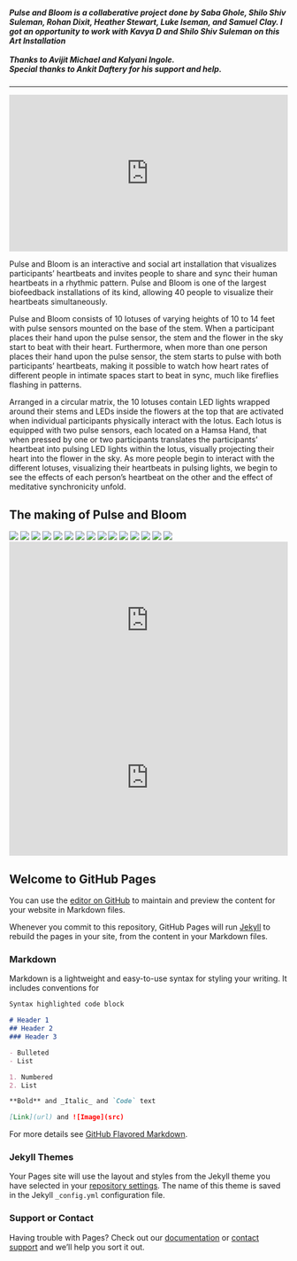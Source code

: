 <h5><i>Pulse and Bloom is a collaberative project done by <b>Saba Ghole, Shilo Shiv Suleman, Rohan Dixit, Heather Stewart, Luke Iseman,</b> and <b>Samuel Clay</b>. I got an opportunity to work with <b>Kavya D</b> and <b>Shilo Shiv Suleman</b> on this Art Installation<br><br>
Thanks to <b>Avijit Michael</b> and <b>Kalyani Ingole</b>.<br>
Special thanks to <b>Ankit Daftery</b> for his support and help.</i></h5><hr>

<style>.embed-container { position: relative; padding-bottom: 56.25%; height: 0; overflow: hidden; max-width: 100%; } .embed-container iframe, .embed-container object, .embed-container embed { position: absolute; top: 0; left: 0; width: 100%; height: 100%; }</style><div class='embed-container'><iframe src='https://www.youtube.com/embed/Gaiopk1SzeA' frameborder='0' allowfullscreen></iframe></div>
Pulse and Bloom is an interactive and social art installation that visualizes participants’ heartbeats and invites people to share and sync their human heartbeats in a rhythmic pattern. Pulse and Bloom is one of the largest biofeedback installations of its kind, allowing 40 people to visualize their heartbeats simultaneously.

Pulse and Bloom consists of 10 lotuses of varying heights of 10 to 14 feet with pulse sensors mounted on the base of the stem. When a participant places their hand upon the pulse sensor, the stem and the flower in the sky start to beat with their heart. Furthermore, when more than one person places their hand upon the pulse sensor, the stem starts to pulse with both participants’ heartbeats, making it possible to watch how heart rates of different people in intimate spaces start to beat in sync, much like fireflies flashing in patterns.

Arranged in a circular matrix, the 10 lotuses contain LED lights wrapped around their stems and LEDs inside the flowers at the top that are activated when individual participants physically interact with the lotus. Each lotus is equipped with two pulse sensors, each located on a Hamsa Hand, that when pressed by one or two participants translates the participants’ heartbeat into pulsing LED lights within the lotus, visually projecting their heart into the flower in the sky. As more people begin to interact with the different lotuses, visualizing their heartbeats in pulsing lights, we begin to see the effects of each person’s heartbeat on the other and the effect of meditative synchronicity unfold.

<h2>The making of Pulse and Bloom</h2>
<img src="https://raw.githubusercontent.com/shreeyashsalunke/Pulse-and-Bloom-v2/master/images/01.jpg">
<img src="https://raw.githubusercontent.com/shreeyashsalunke/Pulse-and-Bloom-v2/master/images/02.jpg">
<img src="https://raw.githubusercontent.com/shreeyashsalunke/Pulse-and-Bloom-v2/master/images/03.jpg">
<img src="https://raw.githubusercontent.com/shreeyashsalunke/Pulse-and-Bloom-v2/master/images/04.jpg">
<img src="https://raw.githubusercontent.com/shreeyashsalunke/Pulse-and-Bloom-v2/master/images/05.jpg">
<img src="https://raw.githubusercontent.com/shreeyashsalunke/Pulse-and-Bloom-v2/master/images/06.jpg">
<img src="https://raw.githubusercontent.com/shreeyashsalunke/Pulse-and-Bloom-v2/master/images/07.jpg">
<img src="https://raw.githubusercontent.com/shreeyashsalunke/Pulse-and-Bloom-v2/master/images/08.jpg">
<img src="https://raw.githubusercontent.com/shreeyashsalunke/Pulse-and-Bloom-v2/master/images/09.jpg">
<img src="https://raw.githubusercontent.com/shreeyashsalunke/Pulse-and-Bloom-v2/master/images/10.jpg">
<img src="https://raw.githubusercontent.com/shreeyashsalunke/Pulse-and-Bloom-v2/master/images/11.jpg">
<img src="https://raw.githubusercontent.com/shreeyashsalunke/Pulse-and-Bloom-v2/master/images/12.jpg">
<img src="https://raw.githubusercontent.com/shreeyashsalunke/Pulse-and-Bloom-v2/master/images/13.jpg">
<img src="https://raw.githubusercontent.com/shreeyashsalunke/Pulse-and-Bloom-v2/master/images/14.jpg">
<img src="https://raw.githubusercontent.com/shreeyashsalunke/Pulse-and-Bloom-v2/master/images/15.jpg">

<style>.embed-container { position: relative; padding-bottom: 56.25%; height: 0; overflow: hidden; max-width: 100%; } .embed-container iframe, .embed-container object, .embed-container embed { position: absolute; top: 0; left: 0; width: 100%; height: 100%; }</style><div class='embed-container'><iframe src='https://player.vimeo.com/video/208532071' frameborder='0' webkitAllowFullScreen mozallowfullscreen allowFullScreen></iframe></div>

<style>.embed-container { position: relative; padding-bottom: 56.25%; height: 0; overflow: hidden; max-width: 100%; } .embed-container iframe, .embed-container object, .embed-container embed { position: absolute; top: 0; left: 0; width: 100%; height: 100%; }</style><div class='embed-container'><iframe src='https://player.vimeo.com/video/208532049' frameborder='0' webkitAllowFullScreen mozallowfullscreen allowFullScreen></iframe></div>

## Welcome to GitHub Pages

You can use the [editor on GitHub](https://github.com/shreeyashsalunke/Pulse-and-Bloom-v2/edit/master/README.md) to maintain and preview the content for your website in Markdown files.

Whenever you commit to this repository, GitHub Pages will run [Jekyll](https://jekyllrb.com/) to rebuild the pages in your site, from the content in your Markdown files.

### Markdown

Markdown is a lightweight and easy-to-use syntax for styling your writing. It includes conventions for

```markdown
Syntax highlighted code block

# Header 1
## Header 2
### Header 3

- Bulleted
- List

1. Numbered
2. List

**Bold** and _Italic_ and `Code` text

[Link](url) and ![Image](src)
```

For more details see [GitHub Flavored Markdown](https://guides.github.com/features/mastering-markdown/).

### Jekyll Themes

Your Pages site will use the layout and styles from the Jekyll theme you have selected in your [repository settings](https://github.com/shreeyashsalunke/Pulse-and-Bloom-v2/settings). The name of this theme is saved in the Jekyll `_config.yml` configuration file.

### Support or Contact

Having trouble with Pages? Check out our [documentation](https://help.github.com/categories/github-pages-basics/) or [contact support](https://github.com/contact) and we’ll help you sort it out.
